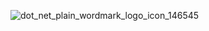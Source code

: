 ![dot_net_plain_wordmark_logo_icon_146545](https://icon-icons.com/icons2/2415/PNG/128/csharp_original_logo_icon_146578.png)
